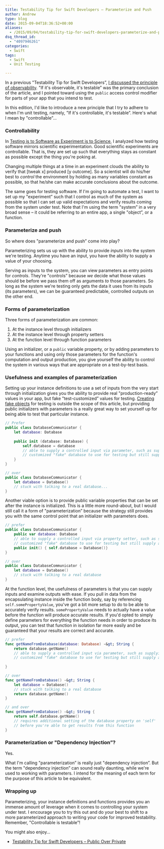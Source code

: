```yaml
---
title: Testability Tip for Swift Developers – Parameterize and Push
author: Andrew
type: blog
date: 2015-09-04T18:36:52+00:00
aliases:
  - /2015/09/04/testability-tip-for-swift-developers-parameterize-and-push/
dsq_thread_id:
  - "4097946261"
categories:
  - Swift
tags:
  - Swift
  - Unit Testing

---
```

In a previous "Testability Tip for Swift Developers&#8221;, [I discussed the principle of observability][1]. "If it's observable, it's testable&#8221; was the primary conclusion of the article, and I pointed toward using the `public` access control modifier for parts of your app that you intend to test.

In this edition, I'd like to introduce a new principle that I try to adhere to when I'm unit testing, namely, "If it's controllable, it's testable&#8221;. Here's what I mean by "controllable&#8221;&#8230;


<a name="controllability" class="jump-target"></a>

### Controllability

In [Testing is to Software as Experiment is to Science][2], I analyzed how testing software mirrors scientific experimentation. Good scientific experiments are controllable. That is, they are set up such that everything stays as constant as possible except the thing you're poking at.

Changing multiple things at a time in an experiment clouds the ability to verify that [tweak x] produced [y outcome]. So a scientist will do his/her best to _control_ the environment by holding as many variables constant as possible, so that he/she can make accurate conclusions about the outcome.

The same goes for testing software. If I'm going to automate a test, I want to set up my "experiment&#8221; such that I control as much of the system as possible so that I can set up valid expectations and verify results coming from the system under test. Note that I'm using the term "system&#8221; in a very broad sense – it could be referring to an entire app, a single "object&#8221;, or a function.

<a name="parameterize-push" class="jump-target"></a>

### Parameterize and push

So where does "parameterize and push&#8221; come into play?

Parameterizing sets us up with the ability to provide _inputs_ into the system we're testing. Anytime you have an input, you have the ability to supply a value of your choosing.

Serving as inputs to the system, you can view parameters as entry points for _controls_. They're "controls&#8221; because _we_ decide what those values should be before we pass them off as arguments _to_ those parameters. So long as the system we're testing only gets the data it uses from its inputs (its parameters), we can be guaranteed predictable, controlled outputs on the other end.

<a name="forms" class="jump-target"></a>

### Forms of parameterization

Three forms of parameterization are common:

  1. At the instance level through initializers
  2. At the instance level through property setters
  3. At the function level through function parameters

Using an initializer, or a `public` variable property, or by adding parameters to your functions and using only those parameters for the function's computation and output production, you give yourself the ability to control the system in various ways that are appropriate on a test-by-test basis.

<a name="usefulness" class="jump-target"></a>

### Usefulness and examples of parameterization

Setting up your instance definitions to use a set of inputs from the very start through initialization gives you the ability to provide real "production-ready&#8221; values in your app, but fake "test-customized&#8221; values for testing. [Creating fake objects][3] for testing is outside the scope of this article, but providing public initializers with parameters is a really great way to set yourself up for being able to test that particular instance.

```swift
// Prefer
public class DatabaseCommunicator {
    let database: Database
    
    public init (database: Database) {
        self.database = database
        // able to supply a controlled input via parameter, such as supplying a 
        // customized "fake" database to use for testing but still supply a "real" database in real life
    }
}

// over
public class DatabaseCommunicator {
    let database = Database()
    // stuck with talking to a real database...
}
```

Another viable option is to provide public variable properties that can be set after the instance is initialized. This is a little more round-about, but I would still call it a form of "parameterization&#8221; because the strategy still provides you with the same control point that an initializer with parameters does.

```swift
// prefer
public class DatabaseCommunicator {
    public var database: Database
    // able to supply a controlled input via property setter, such as supplying a 
    // customized "fake" database to use for testing but still supply a "real" database in real life
    public init() { self.database = Database()}
}

// over
public class DatabaseCommunicator {
    let database = Database()
    // stuck with talking to a real database
}
```

At the function level, the usefulness of parameters is that you can supply inputs and examine outputs with ease. If you pull in data from the encapsulating instance inside the function body, say by referencing `self.somePropertyValue`, you've got a bit more setup to do to be able to accurately verify results. `somePropertyValue` needs to actually have a value before the function will produce accurate results. If you'd opted to simply define parameters for everything the function needs in order to produce its output, you can test that function in isolation far more easily and be guaranteed that your results are correct and accurate.

```swift
// prefer
func getNameFromDatabase(database: Database) -&gt; String {
    return database.getName()
    // able to supply a controlled input via parameter, such as supplying a 
    // customized "fake" database to use for testing but still supply a "real" database in real life
   
}

// over
func getNameFromDatabase() -&gt; String {
    let database = Database()
    // stuck with talking to a real database
    return database.getName()
}

// and over
func getNameFromDatabase() -&gt; String {
    return self.database.getName()
    // requires additional setting of the database property on 'self'
    // before you're able to get results from this function
}
```

<a name="di" class="jump-target"></a>

### Parameterization or "Dependency Injection&#8221;?

Yes.

What I'm calling "parameterization&#8221; is really just "dependency injection&#8221;. But the term "dependency injection&#8221; can sound really daunting, while we're used to working with parameters. I intend for the meaning of each term for the purpose of this article to be equivalent.

### Wrapping up

Parameterizing, your instance definitions and functions provides you an immense amount of leverage when it comes to controlling your system under test. I encourage you to try this out and do your best to shift to a more parameterized approach to writing your code for improved testability. Remember, "Controllable is testable&#8221;!

<a name="related" class="jump-target"></a>

<div class="resources">
  <div class="resources-header">
    You might also enjoy&#8230;
  </div>
  
  <ul class="resources-content">
    <li>
      <i class="fa fa-angle-right"></i> <a href="https://www.andrewcbancroft.com/2015/04/15/testability-tip-for-swift-developers-public-over-private/" title="Testability Tip for Swift Developers – Public Over Private">Testability Tip for Swift Developers – Public Over Private</a>
    </li>
  </ul>
</div>

<a name="share" class="jump-target"></a>

 [1]: https://www.andrewcbancroft.com/2015/04/15/testability-tip-for-swift-developers-public-over-private/
 [2]: https://www.andrewcbancroft.com/2015/04/29/testing-is-to-software-as-experiment-is-to-science/
 [3]: https://www.andrewcbancroft.com/2014/07/15/how-to-create-mocks-and-stubs-in-swift/